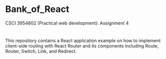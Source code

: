 # Bank_of_React
CSCI 3954802 (Practical web development): Assignment 4

# 
This repository contains a React application example on how to implement client-side routing with React Router and its components including Route, Router, Switch, Link, and Redirect.

